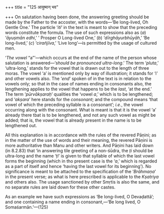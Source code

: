 +++
title = "125 आयुष्मान् भव"

+++
On salutation having been done, the answering greeting should be made by
the Father to the accoster, with the words—‘Be long-lived, Oh Gentle
One.’ The particle ‘*iti*’ in the text is meant to show that the
preceding words constitute the formula. The use of such expressions also
as (*a*) ‘*āyuṣmān edhi*,’ ' Prosper O Long-lived One,’ (*b*)
‘*dīrghāyurbhūyāh*,’ ‘Be long-lived,’ (*c*) ‘*cirañjīva*,’ ‘Live
long’—is permitted by the usage of cultured men.

‘*The vowel* “a”’—which occurs at the end of the name of the person
whose salutation is answered—‘*should be pronounced ultra-long*.’ The
term ‘*pluta*,’ ‘ultra-long,’ stands for the vowel that is drawn out to
the length of three moras. The vowel ‘a’ is mentioned only by way of
illustration; it stands for ‘i’ and other vowels also. The ‘*end*’
spoken of in the text is in relation to the vowels only; so that in the
case of names ending in consonants also, the lengthening applies to the
vowel that happens to be the *last*, ‘at the end.’ The term
‘*pūrvākṣaraḥ*’ qualities the ‘vowel *a*,’ which is to be lengthened;
and ‘*akṣara*’ here stands for the *consonant*; and the compound means
‘that vowel of which the preceding syllable is a consonant’; *i.e*., the
vowel occurring along with the consonant. What is meant is that it is
the vowel ‘a’ already there tbat is to be lengthened, and not any such
vowel as might be added; that is, the vowel that is already present in
the name is to be lengthened out.

All this explanation is in accordance with the rules of the revered
Pāṇini; as in the matter of the use of words and their meaning, the
revered Pāṇini is more authoritative than Manu and other writers. And
Pāṇini has laid down (in 8.2.83) that ‘in answering tile greeting of a
non-śūdra, the *ṭi* should be ultra-long and the name ‘*ṭi*’ is given to
that syllable of which the last vowel forms the beginning (which in tho
present case is the ‘*a*,’ which is regarded as a part of itself and
hence ‘having the last vowel for its beginning’). No significance is
meant to be attached to the specification of the ‘*Brāhmaṇa*’ in the
present verse; as what is here prescribed is applicable to the
*Kṣatriya* and others also. The usage sanctioned by other Smṛtis is also
the same, and no separate rules are laid down for these other castes.

As an example we have such expressions as ‘Be long-lived, O Devaḍattā’;
and one containing a name ending in consonant,—‘Be long lived, O
Somaśarmān.’—(125)


